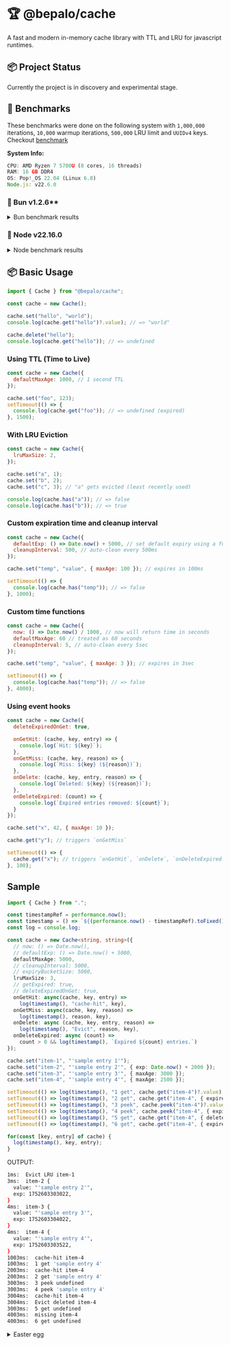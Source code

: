 # 🏆 @bepalo/cache

A fast and modern in-memory cache library with TTL and LRU for javascript runtimes.

## 📦 Project Status

Currently the project is in discovery and experimental stage.

## 📢 Benchmarks

These benchmarks were done on the following system with `1,000,000` iterations, 
`10,000` warmup iterations, `500,000` LRU limit and `UUIDv4` keys. Checkout [benchmark](bench/benchmark.js)

**System Info:**

```js
CPU: AMD Ryzen 7 5700U (8 cores, 16 threads)
RAM: 16 GB DDR4
OS: Pop!_OS 22.04 (Linux 6.8)
Node.js: v22.6.0
```

### 🥇 Bun v1.2.6**

<details>
<summary>Bun benchmark results</summary>

**Benchmarking @bepalo/cache (N=`1,000,000`, LRU-Limit=`500,000`, K=`UUIDv4`)**


| Operation                    | ns/operation | operations/s |
|------------------------------|--------------|--------------|
| cache.get: hit               |       111.14 |    8,997,658 |
| cache.get: miss              |      105.218 |    9,504,060 |
| cache.get: miss, empty       |       11.781 |   84,883,677 |
| cache.set: new               |      449.293 |    2,225,718 |
| cache.set: override          |      534.526 |    1,870,816 |
| cache.update:                |      298.698 |    3,347,867 |
| cache.deleteExpired: all     |  333,333,333 |            3 |
| cache.deleteExpired: none    |  421,052.632 |        2,375 |

**Comparing with native Map**

| Operation                    | ns/operation | operations/s |
|------------------------------|--------------|--------------|
| Map.get: hit                 |        4.768 |  209,744,784 |
| Map.get: miss                |        5.078 |  196,931,841 |
| Map.get: miss, empty         |        4.539 |  220,326,435 |
| Map.set:                     |      241.091 |    4,147,819 |
| Map.set: update              |      139.334 |    7,177,024 |
| Map.delete:                  |      179.569 |    5,568,900 |

</details>

### 🥈 Node v22.16.0

<details>
<summary>Node benchmark results</summary>

**Benchmarking @bepalo/cache (N=`1,000,000`, LRU-Limit=`500,000`, K=`UUIDv4`)**

| Operation                    | ns/operation | operations/s |
|------------------------------|--------------|--------------|
| cache.get: hit               |        223.6 |    4,472,267 |
| cache.get: miss              |      235.573 |    4,244,975 |
| cache.get: miss, empty       |       31.271 |   31,978,921 |
| cache.set: new               |      889.589 |    1,124,115 |
| cache.set: override          |    1,167.268 |      856,701 |
| cache.update:                |      544.116 |    1,837,842 |
| cache.deleteExpired: all     |  500,000,000 |            2 |
| cache.deleteExpired: none    |  176,211.454 |        5,675 |

**Comparing with native Map**

| Operation                    | ns/operation | operations/s |
|------------------------------|--------------|--------------|
| Map.get: hit                 |      185.881 |    5,379,777 |
| Map.get: miss                |      184.672 |    5,415,001 |
| Map.get: miss, empty         |        9.007 |  111,025,374 |
| Map.set:                     |      268.631 |    3,722,579 |
| Map.set: update              |      196.197 |    5,096,925 |
| Map.delete:                  |      219.495 |    4,555,914 |

</details>


## 📦 Basic Usage


```js
import { Cache } from "@bepalo/cache";

const cache = new Cache();

cache.set("hello", "world");
console.log(cache.get("hello")?.value); // => "world"

cache.delete("hello");
console.log(cache.get("hello")); // => undefined
```

### Using TTL (Time to Live)

```js
const cache = new Cache({
  defaultMaxAge: 1000, // 1 second TTL
});

cache.set("foo", 123);
setTimeout(() => {
  console.log(cache.get("foo")); // => undefined (expired)
}, 1500);
```

### With LRU Eviction

```js
const cache = new Cache({
  lruMaxSize: 2,
});

cache.set("a", 1);
cache.set("b", 2);
cache.set("c", 3); // "a" gets evicted (least recently used)

console.log(cache.has("a")); // => false
console.log(cache.has("b")); // => true
```

### Custom expiration time and cleanup interval

```js
const cache = new Cache({
  defaultExp: () => Date.now() + 5000, // set default expiry using a function
  cleanupInterval: 500, // auto-clean every 500ms
});

cache.set("temp", "value", { maxAge: 100 }); // expires in 100ms

setTimeout(() => {
  console.log(cache.has("temp")); // => false
}, 1000);
```

### Custom time functions

```js
const cache = new Cache({
  now: () => Date.now() / 1000, // now will return time in seconds
  defaultMaxAge: 60 // treated as 60 seconds
  cleanupInterval: 5, // auto-clean every 5sec
});

cache.set("temp", "value", { maxAge: 3 }); // expires in 3sec

setTimeout(() => {
  console.log(cache.has("temp")); // => false
}, 4000);
```

### Using event hooks


```js
const cache = new Cache({
  deleteExpiredOnGet: true,

  onGetHit: (cache, key, entry) => {
    console.log(`Hit: ${key}`);
  },
  onGetMiss: (cache, key, reason) => {
    console.log(`Miss: ${key} (${reason})`);
  },
  onDelete: (cache, key, entry, reason) => {
    console.log(`Deleted: ${key} (${reason})`);
  },
  onDeleteExpired: (count) => {
    console.log(`Expired entries removed: ${count}`);
  }
});

cache.set("x", 42, { maxAge: 10 });

cache.get("y"); // triggers `onGetMiss`

setTimeout(() => {
  cache.get("x"); // triggers `onGetHit`, `onDelete`, `onDeleteExpired`
}, 100);
```

## Sample

```ts
import { Cache } from ".";

const timestampRef = performance.now();
const timestamp = () => `${(performance.now() - timestampRef).toFixed()}ms: `;
const log = console.log;

const cache = new Cache<string, string>({
  // now: () => Date.now(),
  // defaultExp: () => Date.now() + 5000,
  defaultMaxAge: 5000,
  // cleanupInterval: 5000,
  // expiryBucketSize: 5000,
  lruMaxSize: 3,
  // getExpired: true,
  // deleteExpiredOnGet: true,
  onGetHit: async(cache, key, entry) => 
    log(timestamp(), "cache-hit", key),
  onGetMiss: async(cache, key, reason) => 
    log(timestamp(), reason, key),
  onDelete: async (cache, key, entry, reason) => 
    log(timestamp(), "Evict", reason, key),
  onDeleteExpired: async (count) => 
    count > 0 && log(timestamp(), `Expired ${count} entries.`)
}); 

cache.set("item-1", "'sample entry 1'");
cache.set("item-2", "'sample entry 2'", { exp: Date.now() + 2000 });
cache.set("item-3", "'sample entry 3'", { maxAge: 3000 });
cache.set("item-4", "'sample entry 4'", { maxAge: 2500 });

setTimeout(() => log(timestamp(), "1 get", cache.get("item-4")?.value), 1000);
setTimeout(() => log(timestamp(), "2 get", cache.get("item-4", { expired: true })?.value), 2000);
setTimeout(() => log(timestamp(), "3 peek", cache.peek("item-4")?.value), 3000);
setTimeout(() => log(timestamp(), "4 peek", cache.peek("item-4", { expired: true })?.value), 3000);
setTimeout(() => log(timestamp(), "5 get", cache.get("item-4", { deleteExpired: true })?.value), 3000);
setTimeout(() => log(timestamp(), "6 get", cache.get("item-4", { expired: true })?.value), 4000);

for(const [key, entry] of cache) {
  log(timestamp(), key, entry);
}
```

OUTPUT:

```sh
1ms:  Evict LRU item-1
3ms:  item-2 {
  value: "'sample entry 2'",
  exp: 1752603303022,
}
4ms:  item-3 {
  value: "'sample entry 3'",
  exp: 1752603304022,
}
4ms:  item-4 {
  value: "'sample entry 4'",
  exp: 1752603303522,
}
1003ms:  cache-hit item-4
1003ms:  1 get 'sample entry 4'
2003ms:  cache-hit item-4
2003ms:  2 get 'sample entry 4'
3003ms:  3 peek undefined
3003ms:  4 peek 'sample entry 4'
3004ms:  cache-hit item-4
3004ms:  Evict deleted item-4
3003ms:  5 get undefined
4003ms:  missing item-4
4003ms:  6 get undefined
```


<details>
<summary> Easter egg</summary>

<div style="word-break: break-all;">
eyJ0eXAiOiJKV1QiLCJhbGciOiJFUzM4NCJ9.eyJtZXNzYWdlIjoi8J-Viu-4jyBUaGFuayBHb2QgdGhyb3VnaCBKZXN1cyBDaHJpc3QgZm9yIGV2ZXJ5dGhpbmchIiwiaWF0IjoxNzUyNDg1NTgwLCJuYmYiOi0yMTQ2NTIxNjAwLCJpc3MiOiJOYXRuYWVsIiwic3ViIjoiR3JhdGl0dWRlIn0.MGUCMQDT70X5eLyghdZB_za7B92FLYUy6x7yP4eD3X7VgEZqPnLMc3XZA8vBYh-Zj6SdD2wCMCxSjhloUa8RYYs4xLoeBOBcLn1ky8Kiw_xZrzZSF8fgDXWGmXhuzJXOJG_F8A2EMw
</div>

</details>


<!-- <details>
<summary>public key</summary>

```pem
-----BEGIN PUBLIC KEY-----
MHYwEAYHKoZIzj0CAQYFK4EEACIDYgAEviwJ0AyuHBd6ccb/OxxStG1VY15+vpGr
rJKH93drYS0LZQf3e6UiEaCcvdSaWkCXlQWwxISP3bgRxoNmnE+c4BEE1AWGTHkv
B4/XKBrlOA5gSAUmY1kNBCpiS22PbUX/
-----END PUBLIC KEY-----

```

</details> -->

